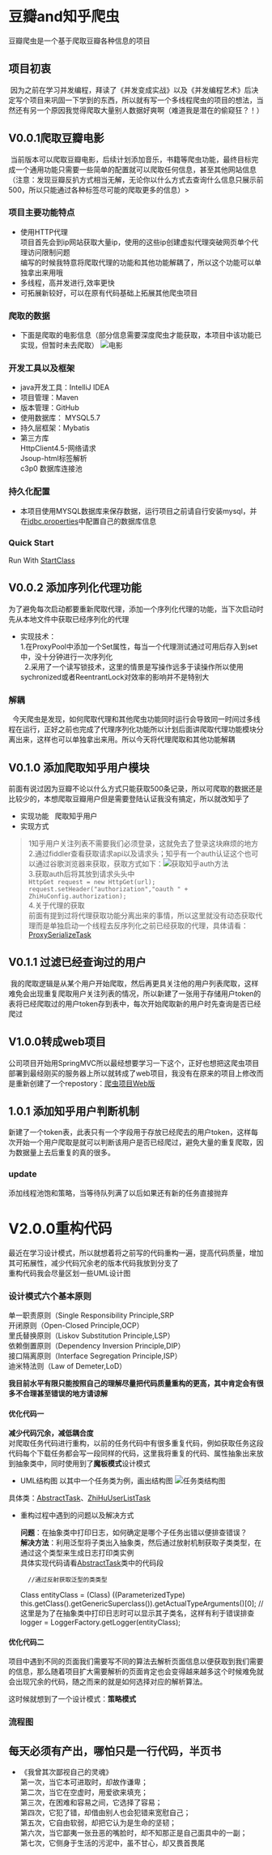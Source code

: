 # 豆瓣and知乎爬虫

豆瓣爬虫是一个基于爬取豆瓣各种信息的项目


## 项目初衷
  因为之前在学习并发编程，拜读了《并发变成实战》以及《并发编程艺术》后决定写个项目来巩固一下学到的东西，所以就有写一个多线程爬虫的项目的想法，当然还有另一个原因我觉得爬取大量别人数据好爽啊（难道我是潜在的偷窥狂？！）
## V0.0.1爬取豆瓣电影
  当前版本可以爬取豆瓣电影，后续计划添加音乐，书籍等爬虫功能，最终目标完成一个通用功能只需要一些简单的配置就可以爬取任何信息，甚至其他网站信息（注意：发现豆瓣反扒方式相当无解，无论你以什么方式去查询什么信息只展示前500，所以只能通过各种标签尽可能的爬取更多的信息）>
### 项目主要功能特点
 * 使用HTTP代理
     <br>项目首先会到ip网站获取大量ip，使用的这些ip创建虚拟代理突破网页单个代理访问限制问题
     <br>编写的时候我特意将爬取代理的功能和其他功能解耦了，所以这个功能可以单独拿出来用哦
 * 多线程，高并发进行,效率更快
 * 可拓展新较好，可以在原有代码基础上拓展其他爬虫项目
     
### 爬取的数据
 * 下面是爬取的电影信息（部分信息需要深度爬虫才能获取，本项目中该功能已实现，但暂时未去爬取）
![电影](https://github.com/shanyao19940801/douban-spider/blob/master/douban-spider/src/main/resources/img/movedata.PNG "豆瓣电影数据示例")
### 开发工具以及框架
 * java开发工具：IntelliJ IDEA
 * 项目管理：Maven
 * 版本管理：GitHub
 * 使用数据库： MYSQL5.7
 * 持久层框架：Mybatis
 * 第三方库
    <br>HttpClient4.5-网络请求
    <br>Jsoup-html标签解析
    <br>c3p0 数据库连接池
### 持久化配置
 * 本项目使用MYSQL数据库来保存数据，运行项目之前请自行安装mysql，并在[jdbc.properties](https://github.com/shanyao19940801/douban-spider/blob/master/douban-spider/src/main/resources/jdbc.properties)中配置自己的数据库信息
 
### Quick Start
Run With [StartClass](https://github.com/shanyao19940801/douban-spider/blob/master/douban-spider/src/main/java/com.yao/douban/StartClass.java)

## V0.0.2 添加序列化代理功能
 为了避免每次启动都要重新爬取代理，添加一个序列化代理的功能，当下次启动时先从本地文件中获取已经序列化的代理
 * 实现技术：
   <br>1.在ProxyPool中添加一个Set属性，每当一个代理测试通过可用后存入到set中，没十分钟进行一次序列化<br>
   2.采用了一个读写锁技术，这里的情景是写操作远多于读操作所以使用sychronized或者ReentrantLock对效率的影响并不是特别大 <br>
### 解耦
   今天爬虫是发现，如何爬取代理和其他爬虫功能同时运行会导致同一时间过多线程在运行，正好之前也完成了代理序列化功能所以计划后面讲爬取代理功能模块分离出来，这样也可以单独拿出来用。所以今天将代理爬取和其他功能解耦
## V0.1.0 添加爬取知乎用户模块
 前面有说过因为豆瓣不论以什么方式只能获取500条记录，所以可爬取的数据还是比较少的，本想爬取豆瓣用户但是需要登陆认证我没有搞定，所以就改知乎了
 
 * 实现功能
   爬取知乎用户
 * 实现方式
  <br>
>1知乎用户关注列表不需要我们必须登录，这就免去了登录这块麻烦的地方<br>
>2.通过fiddler查看获取请求api以及请求头；知乎有一个auth认证这个也可以通过谷歌浏览器来获取，获取方式如下：![获取知乎auth方法](https://github.com/shanyao19940801/douban-spider/blob/master/douban-spider/src/main/resources/img/getauth.PNG "获取知乎auth")<br>
>3.获取auth后将其放到请求头头中
   <br>`HttpGet request = new HttpGet(url);`
   <br>`request.setHeader("authorization","oauth " + ZhiHuConfig.authorization);`<br>
>4.关于代理的获取
     <br>前面有提到过将代理获取功能分离出来的事情，所以这里就没有动态获取代理而是单独启动一个线程去反序列化之前已经获取的代理，具体请看：
     [ProxySerializeTask](https://github.com/shanyao19940801/douban-spider/blob/master/douban-spider/src/main/java/com/yao/spider/core/task/ProxySerializeTask.java)
## V0.1.1 过滤已经查询过的用户
  我的爬取逻辑是从某个用户开始爬取，然后再更具关注他的用户列表爬取，这样难免会出现重复爬取用户关注列表的情况，所以新建了一张用于存储用户token的表将已经爬取过的用户token存到表中，每次开始爬取新的用户时先查询是否已经爬过
## V1.0.0转成web项目
 公司项目开始用SpringMVC所以最经想要学习一下这个，正好也想把这爬虫项目部署到最经刚买的服务器上所以就转成了web项目，我没有在原来的项目上修改而是重新创建了一个repostory：[爬虫项目Web版](https://github.com/shanyao19940801/Spider-WebApp)
## 1.0.1 添加知乎用户判断机制
 新建了一个token表，此表只有一个字段用于存放已经爬去的用户token，这样每次开始一个用户爬取是就可以判断该用户是否已经爬过，避免大量的重复爬取，因为数据量上去后重复的真的很多。
### update
添加线程池饱和策略，当等待队列满了以后如果还有新的任务直接抛弃


# V2.0.0重构代码
最近在学习设计模式，所以就想着将之前写的代码重构一遍，提高代码质量，增加其可拓展性，减少代码冗余老的版本代码我放到分支了
<br>
重构代码我会尽量区划一些UML设计图<br>

### 设计模式**六个基本原则**
单一职责原则（Single Responsibility Principle,SRP<br>
开闭原则（Open-Closed Principle,OCP）<br>
里氏替换原则（Liskov Substitution Principle,LSP）<br>
依赖倒置原则（Dependency Inversion Principle,DIP）<br>
接口隔离原则（Interface Segregation Principle,ISP）<br>
迪米特法则（Law of Demeter,LoD）

**我目前水平有限只能按照自己的理解尽量把代码质量重构的更高，其中肯定会有很多不合理甚至错误的地方请谅解**

#### 优化代码一

**减少代码冗余，减低耦合度**<br>
对爬取任务代码进行重构，以前的任务代码中有很多重复代码，例如获取任务这段代码每个下载任务都会写一段同样的代码，这里我将重复的代码、属性抽象出来放到抽象类中，同时使用到了**魔板模式**设计模式

* UML结构图
以其中一个任务类为例，画出结构图
![任务类结构图](https://github.com/shanyao19940801/douban-spider/blob/master/douban-spider/image/spider01.PNG) 

具体类：[AbstractTask](https://github.com/shanyao19940801/douban-spider/blob/master/douban-spider/src/main/java/com/yao/spider/core/task/AbstractTask.java)、[ZhiHuUserListTask](https://github.com/shanyao19940801/douban-spider/blob/master/douban-spider/src/main/java/com/yao/spider/zhihu/task/ZhiHuUserListTask.java)

* 重构过程中遇到的问题以及解决方式

  **问题**：在抽象类中打印日志，如何确定是哪个子任务出错以便排查错误？<br>
  **解决方法**：利用泛型将子类出入抽象类，然后通过放射机制获取子类类型，在通过这个类型来生成日志打印类实例<br>
具体实现代码请看[AbstractTask](https://github.com/shanyao19940801/douban-spider/blob/master/douban-spider/src/main/java/com/yao/spider/core/task/AbstractTask.java)类中的代码段
    

        //通过反射获取泛型的类类型
    Class<T> entityClass = (Class<T>) ((ParameterizedType) this.getClass().getGenericSuperclass()).getActualTypeArguments()[0];
    //这里是为了在抽象类中打印日志时可以显示其子类名，这样有利于错误排查
    logger = LoggerFactory.getLogger(entityClass);


#### 优化代码二

项目中遇到不同的页面我们需要写不同的算法去解析页面信息以便获取到我们需要的信息，那么随着项目扩大需要解析的页面肯定也会变得越来越多这个时候难免就会出现冗余的代码，随之而来的就是如何选择对应的解析算法。

这时候就想到了一个设计模式：**策略模式**





### 流程图

## 每天必须有产出，哪怕只是一行代码，半页书
* 《我曾其次鄙视自己的灵魂》<br>
第一次，当它本可进取时，却故作谦卑；<br>
第二次，当它在空虚时，用爱欲来填充；<br>
第三次，在困难和容易之间，它选择了容易；<br>
第四次，它犯了错，却借由别人也会犯错来宽慰自己；<br>
第五次，它自由软弱，却把它认为是生命的坚韧；<br>
第六次，当它鄙夷一张丑恶的嘴脸时，却不知那正是自己面具中的一副；<br>
第七次，它侧身于生活的污泥中，虽不甘心，却又畏首畏尾<br>
